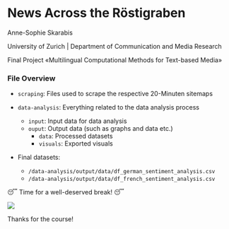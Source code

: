 # News Across the Röstigraben

Anne-Sophie Skarabis

University of Zurich | Department of Communication and Media Research

Final Project «Multilingual Computational Methods for Text-based Media»

### File Overview

- `scraping`: Files used to scrape the respective 20-Minuten sitemaps

- `data-analysis`: Everything related to the data analysis process
    - `input`: Input data for data analysis
    - `ouput`: Output data (such as graphs and data etc.)
        - `data`: Processed datasets
        - `visuals`: Exported visuals


- Final datasets:
    - `/data-analysis/output/data/df_german_sentiment_analysis.csv`
     - `/data-analysis/output/data/df_french_sentiment_analysis.csv`


😴 Time for a well-deserved break! 😴

![](https://i.giphy.com/4kNO1v6ABvMXu.webp)


Thanks for the course!
